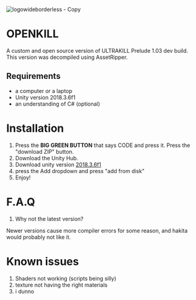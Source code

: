 
![logowideborderless - Copy](https://github.com/TrollgeGF/openkillbase/assets/162782122/b5b1dc85-d863-428b-932d-f3109ab8fcfd)



# OPENKILL
A custom and open source version of ULTRAKILL Prelude 1.03 dev build. This version was decompiled using AssetRipper.

## Requirements
 - a computer or a laptop
 - Unity version 2018.3.6f1
 - an understanding of C# (optional)

# Installation
1. Press the **BIG GREEN BUTTON** that says CODE and press it. Press the "download ZIP" button.
2. Download the Unity Hub.
3. Download unity version [2018.3.6f1](unityhub://2018.3.6f1/a220877bc173)
4. press the Add dropdown and press "add from disk"
5. Enjoy!

# F.A.Q

1. Why not the latest version?

Newer versions cause more compiler errors for some reason, and hakita would probably not like it.

# Known issues
1. Shaders not working (scripts being silly)
2. texture not having the right materials
3. i dunno
